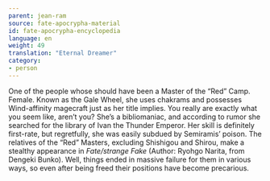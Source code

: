```yaml
---
parent: jean-ram
source: fate-apocrypha-material
id: fate-apocrypha-encyclopedia
language: en
weight: 49
translation: "Eternal Dreamer"
category:
- person
---
```


One of the people whose should have been a Master of the “Red” Camp. Female. Known as the Gale Wheel, she uses chakrams and possesses Wind-affinity magecraft just as her title implies. You really are exactly what you seem like, aren’t you? She’s a bibliomaniac, and according to rumor she searched for the library of Ivan the Thunder Emperor.
Her skill is definitely first-rate, but regretfully, she was easily subdued by Semiramis’ poison. The relatives of the “Red” Masters, excluding Shishigou and Shirou, make a stealthy appearance in *Fate/strange Fake* (Author: Ryohgo Narita, from Dengeki Bunko).
Well, things ended in massive failure for them in various ways, so even after being freed their positions have become precarious.
